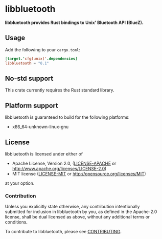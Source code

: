 # libbluetooth

**libbluetooth provides Rust bindings to Unix' Bluetooth API (BlueZ).**

## Usage

Add the following to your `cargo.toml`:

```toml
[target.'cfg(unix)'.dependencies]
libbluetooth = "0.1"
```

## No-std support

This crate currently requires the Rust standard library.

## Platform support

libbluetooth is guaranteed to build for the following platforms:

 * x86_64-unknown-linux-gnu

## License

libbluetooth is licensed under either of

 * Apache License, Version 2.0, ([LICENSE-APACHE](LICENSE-APACHE) or http://www.apache.org/licenses/LICENSE-2.0)
 * MIT license ([LICENSE-MIT](LICENSE-MIT) or http://opensource.org/licenses/MIT)
 
 at your option.

### Contribution

Unless you explicitly state otherwise, any contribution intentionally submitted for inclusion in libbluetooth by you, as defined in the Apache-2.0 license, shall be dual licensed as above, without any additional terms or conditions.

To contribute to libbluetooth, please see [CONTRIBUTING](CONTRIBUTING.md).
